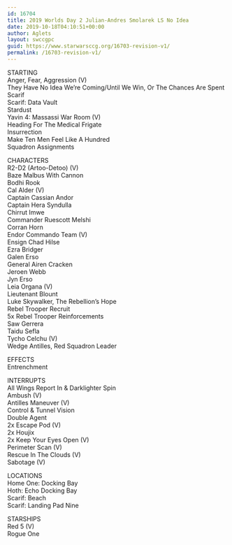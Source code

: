 ```yaml
---
id: 16704
title: 2019 Worlds Day 2 Julian-Andres Smolarek LS No Idea
date: 2019-10-18T04:10:51+00:00
author: Aglets
layout: swccgpc
guid: https://www.starwarsccg.org/16703-revision-v1/
permalink: /16703-revision-v1/
---
```

STARTING  
Anger, Fear, Aggression (V)  
They Have No Idea We&#8217;re Coming/Until We Win, Or The Chances Are Spent  
Scarif  
Scarif: Data Vault  
Stardust  
Yavin 4: Massassi War Room (V)  
Heading For The Medical Frigate  
Insurrection  
Make Ten Men Feel Like A Hundred  
Squadron Assignments

CHARACTERS  
R2-D2 (Artoo-Detoo) (V)  
Baze Malbus With Cannon  
Bodhi Rook  
Cal Alder (V)  
Captain Cassian Andor  
Captain Hera Syndulla  
Chirrut Imwe  
Commander Ruescott Melshi  
Corran Horn  
Endor Commando Team (V)  
Ensign Chad Hilse  
Ezra Bridger  
Galen Erso  
General Airen Cracken  
Jeroen Webb  
Jyn Erso  
Leia Organa (V)  
Lieutenant Blount  
Luke Skywalker, The Rebellion&#8217;s Hope  
Rebel Trooper Recruit  
5x Rebel Trooper Reinforcements  
Saw Gerrera  
Taidu Sefla  
Tycho Celchu (V)  
Wedge Antilles, Red Squadron Leader

EFFECTS  
Entrenchment

INTERRUPTS  
All Wings Report In & Darklighter Spin  
Ambush (V)  
Antilles Maneuver (V)  
Control & Tunnel Vision  
Double Agent  
2x Escape Pod (V)  
2x Houjix  
2x Keep Your Eyes Open (V)  
Perimeter Scan (V)  
Rescue In The Clouds (V)  
Sabotage (V)

LOCATIONS  
Home One: Docking Bay  
Hoth: Echo Docking Bay  
Scarif: Beach  
Scarif: Landing Pad Nine

STARSHIPS  
Red 5 (V)  
Rogue One